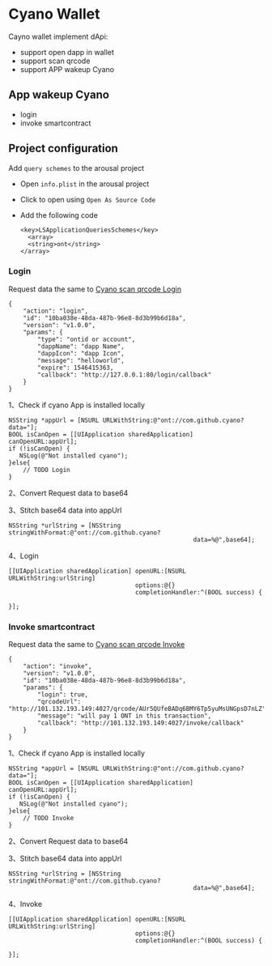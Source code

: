 # Cyano Wallet

Cayno wallet implement dApi:

- support open dapp in wallet
- support scan qrcode
- support APP wakeup Cyano

## App wakeup Cyano

- login
- invoke smartcontract

## Project configuration

Add `query schemes` to the arousal project

- Open  `info.plist`  in the arousal project

- Click to open using  `Open As Source Code`

- Add the following code

  ```
  <key>LSApplicationQueriesSchemes</key> 
    <array> 
    <string>ont</string> 
  </array>
  ```

### Login

Request data the same to [Cyano scan qrcode Login](https://github.com/ontio-cyano/CEPs/blob/master/CEPS/CEP1.mediawiki#Login-2)

```
{
	"action": "login",
	"id": "10ba038e-48da-487b-96e8-8d3b99b6d18a",
	"version": "v1.0.0",
	"params": {
		"type": "ontid or account",
		"dappName": "dapp Name",
		"dappIcon": "dapp Icon",
		"message": "helloworld",
		"expire": 1546415363,
		"callback": "http://127.0.0.1:80/login/callback"
	}
}
```

1、Check if cyano App is installed locally

```
NSString *appUrl = [NSURL URLWithString:@"ont://com.github.cyano?data="];
BOOL isCanOpen = [[UIApplication sharedApplication] canOpenURL:appUrl];
if (!isCanOpen) {
   NSLog(@"Not installed cyano");
}else{
    // TODO Login
}
```

2、Convert Request data to base64

3、Stitch base64 data into appUrl

```
NSString *urlString = [NSString stringWithFormat:@"ont://com.github.cyano?   
                                                   data=%@",base64];
```

4、Login

```
[[UIApplication sharedApplication] openURL:[NSURL URLWithString:urlString] 
                                   options:@{} 
                                   completionHandler:^(BOOL success) {
                                       
}];
```

### Invoke smartcontract

Request data the same to [Cyano scan qrcode Invoke](https://github.com/ontio-cyano/CEPs/blob/master/CEPS/CEP1.mediawiki#Invoke_a_Smart_Contract-2)

```
{
	"action": "invoke",
	"version": "v1.0.0",
	"id": "10ba038e-48da-487b-96e8-8d3b99b6d18a",
	"params": {
		"login": true,
		"qrcodeUrl": "http://101.132.193.149:4027/qrcode/AUr5QUfeBADq6BMY6Tp5yuMsUNGpsD7nLZ",
		"message": "will pay 1 ONT in this transaction",
		"callback": "http://101.132.193.149:4027/invoke/callback"
	}
}
```

1、Check if cyano App is installed locally

```
NSString *appUrl = [NSURL URLWithString:@"ont://com.github.cyano?data="];
BOOL isCanOpen = [[UIApplication sharedApplication] canOpenURL:appUrl];
if (!isCanOpen) {
   NSLog(@"Not installed cyano");
}else{
    // TODO Invoke
}
```

2、Convert Request data to base64

3、Stitch base64 data into appUrl

```
NSString *urlString = [NSString stringWithFormat:@"ont://com.github.cyano?   
                                                   data=%@",base64];
```

4、Invoke

```
[[UIApplication sharedApplication] openURL:[NSURL URLWithString:urlString] 
                                   options:@{} 
                                   completionHandler:^(BOOL success) {
                                       
}];
```

### 